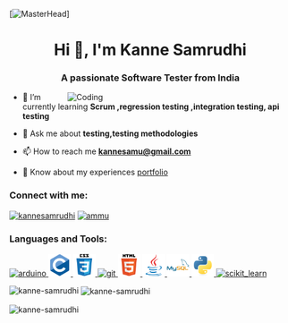 [![MasterHead](https://media.licdn.com/dms/image/C5612AQEH40J1YfXKCw/article-cover_image-shrink_600_2000/0/1530798575533?e=2147483647&v=beta&t=sqnSWevZdABdb_0dIgwYKN8oqfPm-VBwr-EU5wiuAFE)]
<h1 align="center">Hi 👋, I'm Kanne Samrudhi</h1>
<h3 align="center">A passionate Software Tester from India</h3>
<img align="right" alt="Coding" width="400" src="https://digiyosys.com/wp-content/uploads/2022/05/Software-code-testing.gif">




- 🌱 I’m currently learning **Scrum ,regression testing ,integration testing, api testing**

- 💬 Ask me about **testing,testing methodologies**

- 📫 How to reach me **kannesamu@gmail.com**

- 📄 Know about my experiences [portfolio]( https://kanne-samrudhi.github.io/portfolio/)

<h3 align="left">Connect with me:</h3>
<p align="left">
<a href="https://linkedin.com/in/kannesamrudhi" target="blank"><img align="center" src="https://raw.githubusercontent.com/rahuldkjain/github-profile-readme-generator/master/src/images/icons/Social/linked-in-alt.svg" alt="kannesamrudhi" height="30" width="40" /></a>
<a href="https://kaggle.com/kasettypurushotham" target="blank"><img align="center" src="https://raw.githubusercontent.com/rahuldkjain/github-profile-readme-generator/master/src/images/icons/Social/kaggle.svg" alt="ammu" height="30" width="40" /></a>
</p>

<h3 align="left">Languages and Tools:</h3>
<p align="left"> <a href="https://www.arduino.cc/" target="_blank" rel="noreferrer"> <img src="https://cdn.worldvectorlogo.com/logos/arduino-1.svg" alt="arduino" width="40" height="40"/> </a> <a href="https://www.cprogramming.com/" target="_blank" rel="noreferrer"> <img src="https://raw.githubusercontent.com/devicons/devicon/master/icons/c/c-original.svg" alt="c" width="40" height="40"/> </a> <a href="https://www.w3schools.com/css/" target="_blank" rel="noreferrer"> <img src="https://raw.githubusercontent.com/devicons/devicon/master/icons/css3/css3-original-wordmark.svg" alt="css3" width="40" height="40"/> </a> <a href="https://git-scm.com/" target="_blank" rel="noreferrer"> <img src="https://www.vectorlogo.zone/logos/git-scm/git-scm-icon.svg" alt="git" width="40" height="40"/> </a> <a href="https://www.w3.org/html/" target="_blank" rel="noreferrer"> <img src="https://raw.githubusercontent.com/devicons/devicon/master/icons/html5/html5-original-wordmark.svg" alt="html5" width="40" height="40"/> </a> <a href="https://www.java.com" target="_blank" rel="noreferrer"> <img src="https://raw.githubusercontent.com/devicons/devicon/master/icons/java/java-original.svg" alt="java" width="40" height="40"/> </a> <a href="https://www.mysql.com/" target="_blank" rel="noreferrer"> <img src="https://raw.githubusercontent.com/devicons/devicon/master/icons/mysql/mysql-original-wordmark.svg" alt="mysql" width="40" height="40"/> </a> <a href="https://www.python.org" target="_blank" rel="noreferrer"> <img src="https://raw.githubusercontent.com/devicons/devicon/master/icons/python/python-original.svg" alt="python" width="40" height="40"/> </a> <a href="https://scikit-learn.org/" target="_blank" rel="noreferrer"> <img src="https://upload.wikimedia.org/wikipedia/commons/0/05/Scikit_learn_logo_small.svg" alt="scikit_learn" width="40" height="40"/> </a> </p>

<p><img align="left" src="https://github-readme-stats.vercel.app/api/top-langs?username=kanne-samrudhi&show_icons=true&locale=en&layout=compact" alt="kanne-samrudhi" /></p>

<p>&nbsp;<img align="center" src="https://github-readme-stats.vercel.app/api?username=kanne-samrudhi&show_icons=true&locale=en" alt="kanne-samrudhi" /></p>

<p><img align="center" src="https://github-readme-streak-stats.herokuapp.com/?user=kanne-samrudhi&" alt="kanne-samrudhi" /></p>
